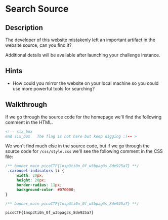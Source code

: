 # Search Source

## Description

The developer of this website mistakenly left an important artifact in the website source, can you find it?

Additional details will be available after launching your challenge instance.

## Hints

* How could you mirror the website on your local machine so you could use more powerful tools for searching?

## Walkthrough

If we go through the source code for the homepage we'll find the following comment in the HTML.

```html
<!-- six_box
end six_box   The flag is not here but keep digging :)-- >
```

We won't find much else in the source code, but if we go through the source code for  ```/css/style.css``` we'll see the following comment in the CSS file:

```css
/** banner_main picoCTF{1nsp3ti0n_0f_w3bpag3s_8de925a7} **/
 .carousel-indicators li {
     width: 20px;
     height: 20px;
     border-radius: 11px;
     background-color: #070000;
}
```





```css
/** banner_main picoCTF{1nsp3ti0n_0f_w3bpag3s_8de925a7} **/
```

```picoCTF{1nsp3ti0n_0f_w3bpag3s_8de925a7}```
